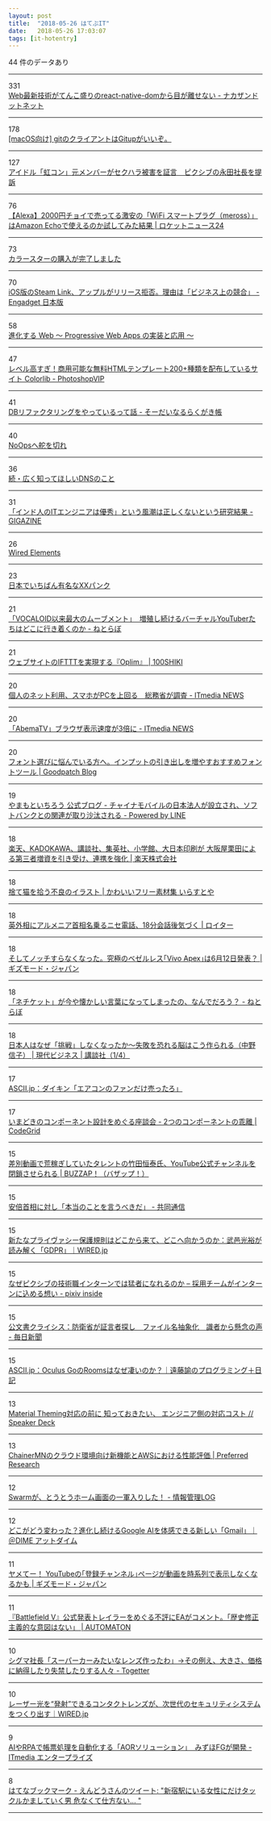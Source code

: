 ```yaml
---
layout: post
title:  "2018-05-26 はてぶIT"
date:   2018-05-26 17:03:07
tags: [it-hotentry]
---
```

44 件のデータあり

<hr><div class="row">
<div class="col-1"><span class="badge badge-pill badge-success h2">331</span></div>
<div class="col-11"><a href='http://blog.nkzn.info/entry/2018/05/26/020312' target='_blank'>Web最新技術がてんこ盛りのreact-native-domから目が離せない - ナカザンドットネット</a></div>
</div>
<hr>
<div class="row">
<div class="col-1"><span class="badge badge-pill badge-success h2">178</span></div>
<div class="col-11"><a href='https://qiita.com/JotaroS/items/5042d2944cf0573f133e' target='_blank'>[macOS向け] gitのクライアントはGitupがいいぞ。</a></div>
</div>
<hr>
<div class="row">
<div class="col-1"><span class="badge badge-pill badge-success h2">127</span></div>
<div class="col-11"><a href='https://www.buzzfeed.com/jp/takumiharimaya/2zicon-01' target='_blank'>アイドル「虹コン」元メンバーがセクハラ被害を証言　ピクシブの永田社長を提訴</a></div>
</div>
<hr>
<div class="row">
<div class="col-1"><span class="badge badge-pill badge-success h2">76</span></div>
<div class="col-11"><a href='https://rocketnews24.com/2018/05/25/1068490/' target='_blank'>【Alexa】2000円チョイで売ってる激安の「WiFi スマートプラグ（meross）」はAmazon Echoで使えるのか試してみた結果 | ロケットニュース24</a></div>
</div>
<hr>
<div class="row">
<div class="col-1"><span class="badge badge-pill badge-success h2">73</span></div>
<div class="col-11"><a href='https://anond.hatelabo.jp/20180525205649' target='_blank'>カラースターの購入が完了しました</a></div>
</div>
<hr>
<div class="row">
<div class="col-1"><span class="badge badge-pill badge-success h2">70</span></div>
<div class="col-11"><a href='https://japanese.engadget.com/2018/05/25/ios-steam-link/' target='_blank'>iOS版のSteam Link、アップルがリリース拒否。理由は「ビジネス上の競合」 - Engadget 日本版</a></div>
</div>
<hr>
<div class="row">
<div class="col-1"><span class="badge badge-pill badge-success h2">58</span></div>
<div class="col-11"><a href='https://www.slideshare.net/osamum/web-progressive-web-apps' target='_blank'>進化する Web ～ Progressive Web Apps の実装と応用 ～</a></div>
</div>
<hr>
<div class="row">
<div class="col-1"><span class="badge badge-pill badge-success h2">47</span></div>
<div class="col-11"><a href='http://photoshopvip.net/109116' target='_blank'>レベル高すぎ！商用可能な無料HTMLテンプレート200+種類を配布しているサイト Colorlib - PhotoshopVIP</a></div>
</div>
<hr>
<div class="row">
<div class="col-1"><span class="badge badge-pill badge-success h2">41</span></div>
<div class="col-11"><a href='https://soudai.hatenablog.com/entry/2018/05/25/121801' target='_blank'>DBリファクタリングをやっているって話 - そーだいなるらくがき帳</a></div>
</div>
<hr>
<div class="row">
<div class="col-1"><span class="badge badge-pill badge-success h2">40</span></div>
<div class="col-11"><a href='https://www.slideshare.net/hiromasaoka/noops-98595318' target='_blank'>NoOpsへ舵を切れ</a></div>
</div>
<hr>
<div class="row">
<div class="col-1"><span class="badge badge-pill badge-success h2">36</span></div>
<div class="col-11"><a href='https://www.slideshare.net/nakatomoorg/ssmjpdnssecurity2' target='_blank'>続・広く知ってほしいDNSのこと</a></div>
</div>
<hr>
<div class="row">
<div class="col-1"><span class="badge badge-pill badge-success h2">31</span></div>
<div class="col-11"><a href='https://gigazine.net/news/20180525-most-india-it-engineers-incapable/' target='_blank'>「インド人のITエンジニアは優秀」という風潮は正しくないという研究結果 - GIGAZINE</a></div>
</div>
<hr>
<div class="row">
<div class="col-1"><span class="badge badge-pill badge-success h2">26</span></div>
<div class="col-11"><a href='https://wiredjs.com/' target='_blank'>Wired Elements</a></div>
</div>
<hr>
<div class="row">
<div class="col-1"><span class="badge badge-pill badge-success h2">23</span></div>
<div class="col-11"><a href='https://anond.hatelabo.jp/20180525185958' target='_blank'>日本でいちばん有名なXXパンク</a></div>
</div>
<hr>
<div class="row">
<div class="col-1"><span class="badge badge-pill badge-success h2">21</span></div>
<div class="col-11"><a href='http://nlab.itmedia.co.jp/nl/articles/1805/26/news009.html' target='_blank'>「VOCALOID以来最大のムーブメント」　増殖し続けるバーチャルYouTuberたちはどこに行き着くのか - ねとらぼ</a></div>
</div>
<hr>
<div class="row">
<div class="col-1"><span class="badge badge-pill badge-success h2">21</span></div>
<div class="col-11"><a href='https://www.100shiki.com/archives/2018/05/oplim.html' target='_blank'>ウェブサイトのIFTTTを実現する『Oplim』 | 100SHIKI</a></div>
</div>
<hr>
<div class="row">
<div class="col-1"><span class="badge badge-pill badge-success h2">20</span></div>
<div class="col-11"><a href='http://www.itmedia.co.jp/news/articles/1805/25/news124.html' target='_blank'>個人のネット利用、スマホがPCを上回る　総務省が調査 - ITmedia NEWS</a></div>
</div>
<hr>
<div class="row">
<div class="col-1"><span class="badge badge-pill badge-success h2">20</span></div>
<div class="col-11"><a href='http://www.itmedia.co.jp/news/articles/1805/25/news123.html' target='_blank'>「AbemaTV」ブラウザ表示速度が3倍に - ITmedia NEWS</a></div>
</div>
<hr>
<div class="row">
<div class="col-1"><span class="badge badge-pill badge-success h2">20</span></div>
<div class="col-11"><a href='https://goodpatch.com/blog/font-inspiration-tools/' target='_blank'>フォント選びに悩んでいる方へ。インプットの引き出しを増やすおすすめフォントツール | Goodpatch Blog</a></div>
</div>
<hr>
<div class="row">
<div class="col-1"><span class="badge badge-pill badge-success h2">19</span></div>
<div class="col-11"><a href='https://lineblog.me/yamamotoichiro/archives/13186483.html' target='_blank'>やまもといちろう 公式ブログ - チャイナモバイルの日本法人が設立され、ソフトバンクとの関連が取り沙汰される - Powered by LINE</a></div>
</div>
<hr>
<div class="row">
<div class="col-1"><span class="badge badge-pill badge-success h2">18</span></div>
<div class="col-11"><a href='https://corp.rakuten.co.jp/news/press/2018/0525_01.html' target='_blank'>楽天、KADOKAWA、講談社、集英社、小学館、大日本印刷が 大阪屋栗田による第三者増資を引き受け、連携を強化 | 楽天株式会社</a></div>
</div>
<hr>
<div class="row">
<div class="col-1"><span class="badge badge-pill badge-success h2">18</span></div>
<div class="col-11"><a href='https://www.irasutoya.com/2018/05/blog-post_655.html' target='_blank'>捨て猫を拾う不良のイラスト | かわいいフリー素材集 いらすとや</a></div>
</div>
<hr>
<div class="row">
<div class="col-1"><span class="badge badge-pill badge-success h2">18</span></div>
<div class="col-11"><a href='https://jp.reuters.com/article/idJPKCN1IQ0IB' target='_blank'>英外相にアルメニア首相名乗るニセ電話、18分会話後気づく | ロイター</a></div>
</div>
<hr>
<div class="row">
<div class="col-1"><span class="badge badge-pill badge-success h2">18</span></div>
<div class="col-11"><a href='https://www.gizmodo.jp/2018/05/vivo-apex.html' target='_blank'>そしてノッチすらなくなった。究極のベゼルレス｢Vivo Apex｣は6月12日発表？ | ギズモード・ジャパン</a></div>
</div>
<hr>
<div class="row">
<div class="col-1"><span class="badge badge-pill badge-success h2">18</span></div>
<div class="col-11"><a href='http://nlab.itmedia.co.jp/nl/articles/1805/26/news005.html' target='_blank'>「ネチケット」が今や懐かしい言葉になってしまったの、なんでだろう？ - ねとらぼ</a></div>
</div>
<hr>
<div class="row">
<div class="col-1"><span class="badge badge-pill badge-success h2">18</span></div>
<div class="col-11"><a href='http://gendai.ismedia.jp/articles/-/55756' target='_blank'>日本人はなぜ「挑戦」しなくなったか～失敗を恐れる脳はこう作られる（中野 信子） | 現代ビジネス | 講談社（1/4）</a></div>
</div>
<hr>
<div class="row">
<div class="col-1"><span class="badge badge-pill badge-success h2">17</span></div>
<div class="col-11"><a href='http://ascii.jp/elem/000/001/681/1681812/' target='_blank'>ASCII.jp：ダイキン「エアコンのファンだけ売ったろ」</a></div>
</div>
<hr>
<div class="row">
<div class="col-1"><span class="badge badge-pill badge-success h2">17</span></div>
<div class="col-11"><a href='https://app.codegrid.net/entry/2017-component-talk-1' target='_blank'>いまどきのコンポーネント設計をめぐる座談会 - 2つのコンポーネントの乖離 | CodeGrid</a></div>
</div>
<hr>
<div class="row">
<div class="col-1"><span class="badge badge-pill badge-success h2">15</span></div>
<div class="col-11"><a href='https://buzzap.jp/news/20180525-takeda-tsuneyasu-youtube-ban/' target='_blank'>差別動画で荒稼ぎしていたタレントの竹田恒泰氏、YouTube公式チャンネルを閉鎖させられる | BUZZAP！（バザップ！）</a></div>
</div>
<hr>
<div class="row">
<div class="col-1"><span class="badge badge-pill badge-success h2">15</span></div>
<div class="col-11"><a href='https://this.kiji.is/372709890965259361' target='_blank'>安倍首相に対し「本当のことを言うべきだ」 - 共同通信</a></div>
</div>
<hr>
<div class="row">
<div class="col-1"><span class="badge badge-pill badge-success h2">15</span></div>
<div class="col-11"><a href='https://wired.jp/2018/05/25/gdpr-start/' target='_blank'>新たなプライヴァシー保護規則はどこから来て、どこへ向かうのか：武邑光裕が読み解く「GDPR」｜WIRED.jp</a></div>
</div>
<hr>
<div class="row">
<div class="col-1"><span class="badge badge-pill badge-success h2">15</span></div>
<div class="col-11"><a href='https://inside.pixiv.blog/bash/4243' target='_blank'>なぜピクシブの技術職インターンでは猛者になれるのか – 採用チームがインターンに込める想い - pixiv inside</a></div>
</div>
<hr>
<div class="row">
<div class="col-1"><span class="badge badge-pill badge-success h2">15</span></div>
<div class="col-11"><a href='https://mainichi.jp/articles/20180526/ddm/012/010/125000c' target='_blank'>公文書クライシス：防衛省が証言者探し　ファイル名抽象化　識者から懸念の声 - 毎日新聞</a></div>
</div>
<hr>
<div class="row">
<div class="col-1"><span class="badge badge-pill badge-success h2">15</span></div>
<div class="col-11"><a href='http://ascii.jp/elem/000/001/681/1681458/' target='_blank'>ASCII.jp：Oculus GoのRoomsはなぜ凄いのか？｜遠藤諭のプログラミング＋日記</a></div>
</div>
<hr>
<div class="row">
<div class="col-1"><span class="badge badge-pill badge-success h2">13</span></div>
<div class="col-11"><a href='https://speakerdeck.com/seto_hi/material-themingdui-ying-falseqian-ni-zhi-tuteokitai-enziniace-falsedui-ying-kosuto' target='_blank'>Material Theming対応の前に 知っておきたい、 エンジニア側の対応コスト // Speaker Deck</a></div>
</div>
<hr>
<div class="row">
<div class="col-1"><span class="badge badge-pill badge-success h2">13</span></div>
<div class="col-11"><a href='https://research.preferred.jp/2018/05/chainermn%E3%81%AE%E3%82%AF%E3%83%A9%E3%82%A6%E3%83%89%E7%92%B0%E5%A2%83%E5%90%91%E3%81%91%E6%96%B0%E6%A9%9F%E8%83%BD%E3%81%A8aws%E3%81%AB%E3%81%8A%E3%81%91%E3%82%8B%E6%80%A7%E8%83%BD%E8%A9%95/' target='_blank'>ChainerMNのクラウド環境向け新機能とAWSにおける性能評価 | Preferred Research</a></div>
</div>
<hr>
<div class="row">
<div class="col-1"><span class="badge badge-pill badge-success h2">12</span></div>
<div class="col-11"><a href='http://hokoxjouhou.blog105.fc2.com/blog-entry-1181.html' target='_blank'>Swarmが、とうとうホーム画面の一軍入りした！ - 情報管理LOG</a></div>
</div>
<hr>
<div class="row">
<div class="col-1"><span class="badge badge-pill badge-success h2">12</span></div>
<div class="col-11"><a href='https://dime.jp/genre/548259/' target='_blank'>どこがどう変わった？進化し続けるGoogle AIを体感できる新しい「Gmail」｜＠DIME アットダイム</a></div>
</div>
<hr>
<div class="row">
<div class="col-1"><span class="badge badge-pill badge-success h2">11</span></div>
<div class="col-11"><a href='https://www.gizmodo.jp/2018/05/youtube-subscription-channels.html' target='_blank'>ヤメてー！ YouTubeの｢登録チャンネル｣ページが動画を時系列で表示しなくなるかも | ギズモード・ジャパン</a></div>
</div>
<hr>
<div class="row">
<div class="col-1"><span class="badge badge-pill badge-success h2">11</span></div>
<div class="col-11"><a href='http://jp.automaton.am/articles/newsjp/20180526-68594/' target='_blank'>『Battlefield V』公式発表トレイラーをめぐる不評にEAがコメント。「歴史修正主義的な意図はない」 | AUTOMATON</a></div>
</div>
<hr>
<div class="row">
<div class="col-1"><span class="badge badge-pill badge-success h2">10</span></div>
<div class="col-11"><a href='https://togetter.com/li/1230836' target='_blank'>シグマ社長「スーパーカーみたいなレンズ作ったわ」→その例え、大きさ、価格に納得したり失禁したりする人々 - Togetter</a></div>
</div>
<hr>
<div class="row">
<div class="col-1"><span class="badge badge-pill badge-success h2">10</span></div>
<div class="col-11"><a href='https://wired.jp/2018/05/26/lenti-contatto-laser/' target='_blank'>レーザー光を“発射”できるコンタクトレンズが、次世代のセキュリティシステムをつくり出す｜WIRED.jp</a></div>
</div>
<hr>
<div class="row">
<div class="col-1"><span class="badge badge-pill badge-success h2">9</span></div>
<div class="col-11"><a href='http://www.itmedia.co.jp/enterprise/articles/1805/25/news066.html' target='_blank'>AIやRPAで帳票処理を自動化する「AORソリューション」　みずほFGが開発 - ITmedia エンタープライズ</a></div>
</div>
<hr>
<div class="row">
<div class="col-1"><span class="badge badge-pill badge-success h2">8</span></div>
<div class="col-11"><a href='http://b.hatena.ne.jp/entry/twitter.com/____s__7_/status/999968853839921155' target='_blank'>はてなブックマーク - えんどうさんのツイート: "新宿駅にいる女性にだけタックルかましていく男 危なくて仕方ない… "</a></div>
</div>
<hr>
